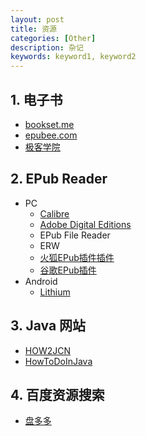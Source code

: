 ```yaml
---
layout: post
title: 资源
categories: [Other]
description: 杂记
keywords: keyword1, keyword2
---
```


## 1. 电子书

+ [bookset.me](https://bookset.me/)
+ [epubee.com](http://cn.epubee.com/)
+ [极客学院](http://wiki.jikexueyuan.com/)

## 2. EPub Reader

+ PC
    + [Calibre](https://calibre-ebook.com/download)
    + [Adobe Digital Editions](https://www.adobe.com/cn/solutions/ebook/digital-editions/download.html)
    + EPub File Reader
    + ERW
    + [火狐EPub插件插件](http://mozilla.com.cn/forum.php?mod=viewthread&tid=30356&highlight=epub)
    + [谷歌EPub插件](https://chrome.google.com/webstore/detail/epubreader/jhhclmfgfllimlhabjkgkeebkbiadflb)
+ Android
    + [Lithium](https://pan.baidu.com/s/1tvkmp3zrXbzQmMKvwA-WBw)
    
## 3. Java 网站
 + [HOW2JCN](http://how2j.cn/)
 + [HowToDoInJava](https://howtodoinjava.com/)

## 4. 百度资源搜索
+ [盘多多](http://www.panduoduo.net/)